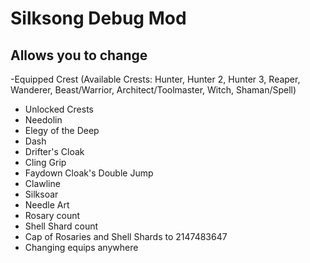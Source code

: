 # Silksong Debug Mod

## Allows you to change

  -Equipped Crest (Available Crests: Hunter, Hunter 2, Hunter 3, Reaper, Wanderer, Beast/Warrior, Architect/Toolmaster, Witch, Shaman/Spell)
  - Unlocked Crests
  - Needolin
  - Elegy of the Deep
  - Dash
  - Drifter's Cloak
  - Cling Grip
  - Faydown Cloak's Double Jump
  - Clawline
  - Silksoar
  - Needle Art
  - Rosary count
  - Shell Shard count
  - Cap of Rosaries and Shell Shards to 2147483647
  - Changing equips anywhere
